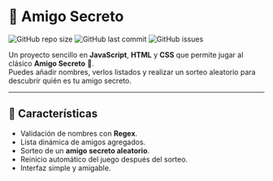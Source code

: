 # 🎁 Amigo Secreto

![GitHub repo size](https://img.shields.io/github/repo-size/Arrovalos/challenge-amigo-secreto)
![GitHub last commit](https://img.shields.io/github/last-commit/Arrovalos/challenge-amigo-secreto)
![GitHub issues](https://img.shields.io/github/issues/Arrovalos/challenge-amigo-secreto)

Un proyecto sencillo en **JavaScript**, **HTML** y **CSS** que permite jugar al clásico **Amigo Secreto** 🎉.  
Puedes añadir nombres, verlos listados y realizar un sorteo aleatorio para descubrir quién es tu amigo secreto.  

---

## 🚀 Características
- Validación de nombres con **Regex**.
- Lista dinámica de amigos agregados.
- Sorteo de un **amigo secreto aleatorio**.
- Reinicio automático del juego después del sorteo.
- Interfaz simple y amigable.
